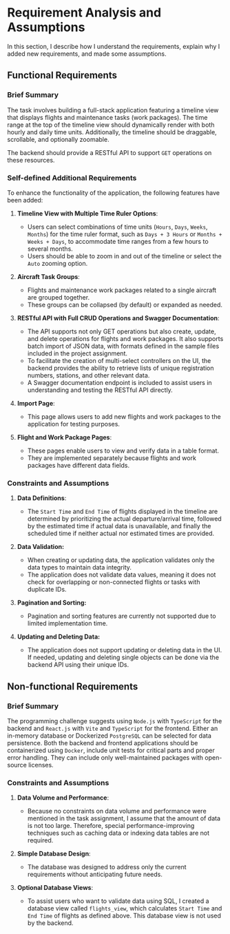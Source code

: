 # Requirement Analysis and Assumptions

In this section, I describe how I understand the requirements, explain why I added new requirements, and made some assumptions.

## Functional Requirements

### Brief Summary

The task involves building a full-stack application featuring a timeline view that displays flights and maintenance tasks (work packages). The time range at the top of the timeline view should dynamically render with both hourly and daily time units. Additionally, the timeline should be draggable, scrollable, and optionally zoomable.

The backend should provide a RESTful API to support `GET` operations on these resources.

### Self-defined Additional Requirements

To enhance the functionality of the application, the following features have been added:

1. **Timeline View with Multiple Time Ruler Options**:

   - Users can select combinations of time units (`Hours`, `Days`, `Weeks`, `Months`) for the time ruler format, such as `Days + 3 Hours` or `Months + Weeks + Days`, to accommodate time ranges from a few hours to several months.
   - Users should be able to zoom in and out of the timeline or select the `Auto` zooming option.

2. **Aircraft Task Groups**:
   - Flights and maintenance work packages related to a single aircraft are grouped together.
   - These groups can be collapsed (by default) or expanded as needed.
3. **RESTful API with Full CRUD Operations and Swagger Documentation**:

   - The API supports not only GET operations but also create, update, and delete operations for flights and work packages. It also supports batch import of JSON data, with formats defined in the sample files included in the project assignment.
   - To facilitate the creation of multi-select controllers on the UI, the backend provides the ability to retrieve lists of unique registration numbers, stations, and other relevant data.
   - A Swagger documentation endpoint is included to assist users in understanding and testing the RESTful API directly.

4. **Import Page**:

   - This page allows users to add new flights and work packages to the application for testing purposes.

5. **Flight and Work Package Pages**:
   - These pages enable users to view and verify data in a table format.
   - They are implemented separately because flights and work packages have different data fields.

### Constraints and Assumptions

1. **Data Definitions**:

   - The `Start Time` and `End Time` of flights displayed in the timeline are determined by prioritizing the actual departure/arrival time, followed by the estimated time if actual data is unavailable, and finally the scheduled time if neither actual nor estimated times are provided.

2. **Data Validation:**

   - When creating or updating data, the application validates only the data types to maintain data integrity.
   - The application does not validate data values, meaning it does not check for overlapping or non-connected flights or tasks with duplicate IDs.

3. **Pagination and Sorting:**

   - Pagination and sorting features are currently not supported due to limited implementation time.

4. **Updating and Deleting Data:**
   - The application does not support updating or deleting data in the UI. If needed, updating and deleting single objects can be done via the backend API using their unique IDs.

## Non-functional Requirements

### Brief Summary

The programming challenge suggests using `Node.js` with `TypeScript` for the backend and `React.js` with `Vite` and `TypeScript` for the frontend. Either an in-memory database or Dockerized `PostgreSQL` can be selected for data persistence. Both the backend and frontend applications should be containerized using `Docker`, include unit tests for critical parts and proper error handling. They can include only well-maintained packages with open-source licenses.

### Constraints and Assumptions

1. **Data Volume and Performance**:
   - Because no constraints on data volume and performance were mentioned in the task assignment, I assume that the amount of data is not too large. Therefore, special performance-improving techniques such as caching data or indexing data tables are not required.
2. **Simple Database Design**:

   - The database was designed to address only the current requirements without anticipating future needs.

3. **Optional Database Views**:
   - To assist users who want to validate data using SQL, I created a database view called `flights_view`, which calculates `Start Time` and `End Time` of flights as defined above. This database view is not used by the backend.
